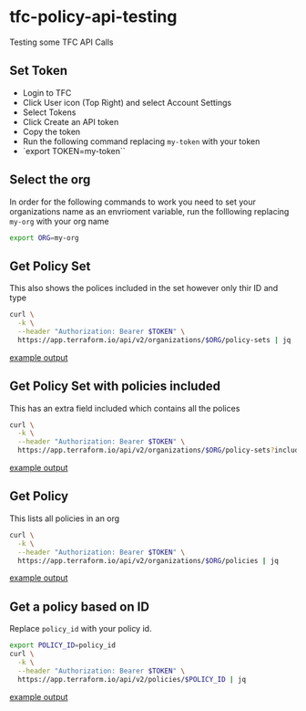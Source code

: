# tfc-policy-api-testing
Testing some TFC API Calls

## Set Token
* Login to TFC
* Click User icon (Top Right) and select Account Settings
* Select Tokens
* Click Create an API token
* Copy the token
* Run the following command replacing `my-token` with your token
* `export TOKEN=my-token``

## Select the org
In order for the following commands to work you need to set your organizations name as an envrioment variable, run the folllowing replacing `my-org` with your org name
```bash
export ORG=my-org
```

## Get Policy Set
This also shows the polices included in the set however only thir ID and type
```bash
curl \
  -k \
  --header "Authorization: Bearer $TOKEN" \
  https://app.terraform.io/api/v2/organizations/$ORG/policy-sets | jq
```

[example output](example_outputs/get_policy_set.json)

## Get Policy Set with policies included
This has an extra field included which contains all the polices
```bash
curl \
  -k \
  --header "Authorization: Bearer $TOKEN" \
  https://app.terraform.io/api/v2/organizations/$ORG/policy-sets?include=policies | jq
```

[example output](example_outputs/get_policy_set_include_policies.json)

## Get Policy
This lists all policies in an org
```bash
curl \
  -k \
  --header "Authorization: Bearer $TOKEN" \
  https://app.terraform.io/api/v2/organizations/$ORG/policies | jq
```

[example output](example_outputs/get_policy.json)

## Get a policy based on ID
Replace `policy_id` with your policy id. 
```bash
export POLICY_ID=policy_id
curl \
  -k \
  --header "Authorization: Bearer $TOKEN" \
  https://app.terraform.io/api/v2/policies/$POLICY_ID | jq
```

[example output](example_outputs/policy.json)
